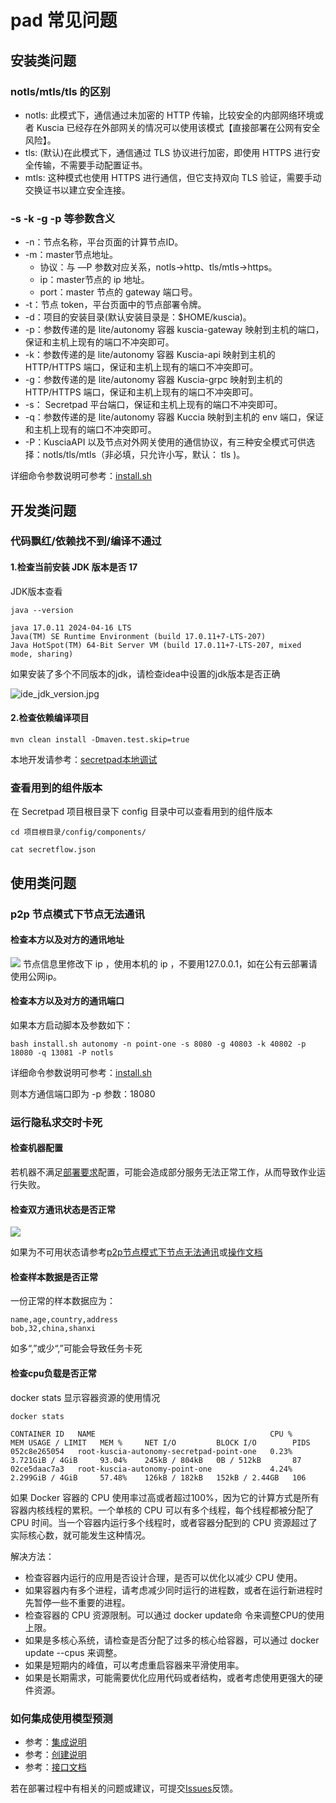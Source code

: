 # pad 常见问题

## 安装类问题

### notls/mtls/tls 的区别

* notls: 此模式下，通信通过未加密的 HTTP 传输，比较安全的内部网络环境或者 Kuscia 已经存在外部网关的情况可以使用该模式【直接部署在公网有安全风险】。
* tls: (默认)在此模式下，通信通过 TLS 协议进行加密，即使用 HTTPS 进行安全传输，不需要手动配置证书。
* mtls: 这种模式也使用 HTTPS 进行通信，但它支持双向 TLS 验证，需要手动交换证书以建立安全连接。

### -s -k -g -p 等参数含义

* -n：节点名称，平台页面的计算节点ID。
* -m：master节点地址。
    * 协议：与 —P 参数对应关系，notls->http、tls/mtls->https。
    * ip：master节点的 ip 地址。
    * port：master 节点的 gateway 端口号。
* -t：节点 token，平台页面中的节点部署令牌。
* -d：项目的安装目录(默认安装目录是：$HOME/kuscia)。
* -p：参数传递的是 lite/autonomy 容器 kuscia-gateway 映射到主机的端口，保证和主机上现有的端口不冲突即可。
* -k：参数传递的是 lite/autonomy 容器 Kuscia-api 映射到主机的 HTTP/HTTPS 端口，保证和主机上现有的端口不冲突即可。
* -g：参数传递的是 lite/autonomy 容器 Kuscia-grpc 映射到主机的 HTTP/HTTPS 端口，保证和主机上现有的端口不冲突即可。
* -s： Secretpad 平台端口，保证和主机上现有的端口不冲突即可。
* -q：参数传递的是 lite/autonomy 容器 Kuccia 映射到主机的 env 端口，保证和主机上现有的端口不冲突即可。
* -P：KusciaAPI 以及节点对外网关使用的通信协议，有三种安全模式可供选择：notls/tls/mtls（非必填，只允许小写，默认： tls )。

详细命令参数说明可参考：[install.sh](../deployment/guide.md#installsh参数详解)

## 开发类问题

### 代码飘红/依赖找不到/编译不通过
#### 1.检查当前安装 JDK 版本是否 17

JDK版本查看
```shell
java --version

java 17.0.11 2024-04-16 LTS
Java(TM) SE Runtime Environment (build 17.0.11+7-LTS-207)
Java HotSpot(TM) 64-Bit Server VM (build 17.0.11+7-LTS-207, mixed mode, sharing)
```
如果安装了多个不同版本的jdk，请检查idea中设置的jdk版本是否正确

![ide_jdk_version.jpg](../imgs/ide_jdk_version.jpg)


#### 2.检查依赖编译项目
```shell
mvn clean install -Dmaven.test.skip=true
```
本地开发请参考：[secretpad本地调试](../development/ru_in_idea_cn.md)

### 查看用到的组件版本

在 Secretpad 项目根目录下 config 目录中可以查看用到的组件版本

```shell
cd 项目根目录/config/components/

cat secretflow.json
```

## 使用类问题

### p2p 节点模式下节点无法通讯

#### 检查本方以及对方的通讯地址

![](../imgs/node_info_address.jpg)
节点信息里修改下 ip ，使用本机的 ip ，不要用127.0.0.1，如在公有云部署请使用公网ip。

#### 检查本方以及对方的通讯端口

如果本方启动脚本及参数如下：
```shell
bash install.sh autonomy -n point-one -s 8080 -g 40803 -k 40802 -p 18080 -q 13081 -P notls
```
详细命令参数说明可参考：[install.sh](../deployment/guide.md#installsh参数详解)

则本方通信端口即为 -p 参数：18080

### 运行隐私求交时卡死

#### 检查机器配置

若机器不满足[部署要求](../deployment/request.md)配置，可能会造成部分服务无法正常工作，从而导致作业运行失败。

#### 检查双方通讯状态是否正常
![](../imgs/net_status.jpg)

如果为不可用状态请参考[p2p节点模式下节点无法通讯](./qa.md#p2p节点模式下节点无法通讯)或[操作文档](../operation/p2p.md)

#### 检查样本数据是否正常
一份正常的样本数据应为：
```csv
name,age,country,address
bob,32,china,shanxi
```
如多“,”或少“,”可能会导致任务卡死

#### 检查cpu负载是否正常

docker stats 显示容器资源的使用情况

```shell
docker stats

CONTAINER ID   NAME                                       CPU %     MEM USAGE / LIMIT   MEM %     NET I/O         BLOCK I/O        PIDS
052c8e265054   root-kuscia-autonomy-secretpad-point-one   0.23%     3.721GiB / 4GiB     93.04%    245kB / 804kB   0B / 512kB       87
02ce5daac7a3   root-kuscia-autonomy-point-one             4.24%     2.299GiB / 4GiB     57.48%    126kB / 182kB   152kB / 2.44GB   106
```
如果 Docker 容器的 CPU 使用率过高或者超过100%，因为它的计算方式是所有容器内核线程的累积。一个单核的 CPU 可以有多个线程，每个线程都被分配了 CPU 时间。当一个容器内运行多个线程时，或者容器分配到的 CPU 资源超过了实际核心数，就可能发生这种情况。

解决方法：
* 检查容器内运行的应用是否设计合理，是否可以优化以减少 CPU 使用。
* 如果容器内有多个进程，请考虑减少同时运行的进程数，或者在运行新进程时先暂停一些不重要的进程。
* 检查容器的 CPU 资源限制。可以通过 docker update命 令来调整CPU的使用上限。
* 如果是多核心系统，请检查是否分配了过多的核心给容器，可以通过 docker update --cpus 来调整。
* 如果是短期内的峰值，可以考虑重启容器来平滑使用率。
* 如果是长期需求，可能需要优化应用代码或者结构，或者考虑使用更强大的硬件资源。

### 如何集成使用模型预测

* 参考：[集成说明](https://www.secretflow.org.cn/zh-CN/docs/secretpad-all-in-one/latest/gtif7u0il8atxwlo)
* 参考：[创建说明](https://www.secretflow.org.cn/zh-CN/docs/kuscia/v0.7.0b0/tutorial/run_sf_serving_with_api_cn#id5)
* 参考：[接口文档](https://www.secretflow.org.cn/zh-CN/docs/serving/)


若在部署过程中有相关的问题或建议，可提交[Issues](https://github.com/secretflow/secretpad/issues)反馈。